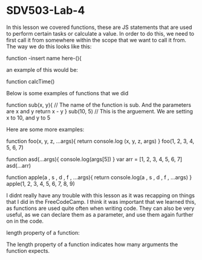 # SDV503-Lab-4
In this lesson we covered functions, these are JS statements that are used to perform certain tasks or calculate a value. In order to do this, we need to first call it from somewhere within the scope that we want to call it from. The way we do this looks like this:

function -insert name here-(){

an example of this would be:

function calcTime()

Below is some examples of functions that we did

function sub(x, y){ // The name of the function is sub. And the parameters are x and y
    return x - y
}
sub(10, 5) // This is the arguement. We are setting x to 10, and y to 5

Here are some more examples:

function foo(x, y, z, ...args){
    return console.log (x, y, z, args)
}
foo(1, 2, 3, 4, 5, 6, 7)

function asd(...args){
    console.log(args[5])
}
var arr = [1, 2, 3, 4, 5, 6, 7]
asd(...arr)


function apple(a , s , d , f , ...args){
   return console.log(a , s , d , f , ...args)
}
apple(1, 2, 3, 4, 5, 6, 7, 8, 9)



I didnt really have any trouble with this lesson as it was recapping on things that I did in the FreeCodeCamp. I think it was important that we learned this, as functions are used quite often when writing code. They can also be very useful, as we can declare them as a parameter, and use them again further on in the code.

length property of a function:

The length property of a function indicates how many arguments the function expects.
